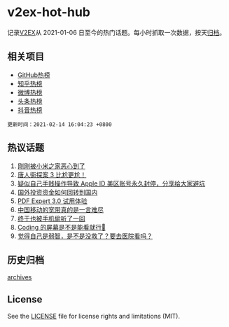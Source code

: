 # v2ex-hot-hub

 记录[V2EX](https://www.v2ex.com/)从 2021-01-06 日至今的热门话题。每小时抓取一次数据，按天[归档](archives)。
 
 ## 相关项目

- [GitHub热榜](https://github.com/lonnyzhang423/github-hot-hub)
- [知乎热榜](https://github.com/lonnyzhang423/zhihu-hot-hub)
- [微博热榜](https://github.com/lonnyzhang423/weibo-hot-hub)
- [头条热榜](https://github.com/lonnyzhang423/toutiao-hot-hub)
- [抖音热榜](https://github.com/lonnyzhang423/douyin-hot-hub)


 `更新时间：2021-02-14 16:04:23 +0800`

## 热议话题

1. [刚刚被小米之家恶心到了](https://www.v2ex.com/t/753178)
1. [唐人街探案 3 比尬更尬！](https://www.v2ex.com/t/753205)
1. [疑似自己手贱操作导致 Apple ID 美区账号永久封停，分享给大家避坑](https://www.v2ex.com/t/753227)
1. [国外投资资金如何回转到国内](https://www.v2ex.com/t/753215)
1. [PDF Expert 3.0 试用体验](https://www.v2ex.com/t/753191)
1. [中国移动的宽带真的是一言难尽](https://www.v2ex.com/t/753184)
1. [终于也被手机偷听了一回](https://www.v2ex.com/t/753220)
1. [Coding 的屏幕是不是能看就行👀](https://www.v2ex.com/t/753177)
1. [觉得自己是弱智，是不是没救了？要去医院看吗？](https://www.v2ex.com/t/753201)

## 历史归档

[archives](archives)

## License

See the [LICENSE](LICENSE) file for license rights and limitations (MIT).
